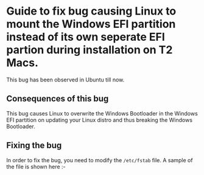 # Guide to fix bug causing Linux to mount the Windows EFI partition instead of its own seperate EFI partion during installation on T2 Macs.

This bug has been observed in Ubuntu till now.

## Consequences of this bug

This bug causes Linux to overwrite the Windows Bootloader in the Windows EFI partition on updating your Linux distro and thus breaking the Windows Bootloader.

## Fixing the bug

In order to fix the bug, you need to modify the `/etc/fstab` file. A sample of the file is shown here :-
